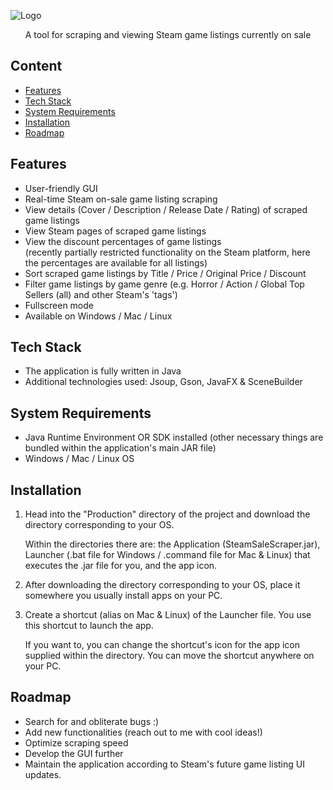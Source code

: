 ![Logo](https://mgrab.dev/images/SteamSaleScraper/SteamScraperLogo.svg)
<p align="center">A tool for scraping and viewing Steam game listings currently on sale</p>

## Content
- [Features](#features)
- [Tech Stack](#tech-stack)
- [System Requirements](#system-requirements)
- [Installation](#installation)
- [Roadmap](#roadmap)

## Features
- User-friendly GUI
- Real-time Steam on-sale game listing scraping
- View details (Cover / Description / Release Date / Rating) of scraped game listings
- View Steam pages of scraped game listings
- View the discount percentages of game listings  
  (recently partially restricted functionality on the Steam platform, here the percentages are available for all listings)
- Sort scraped game listings by Title / Price / Original Price / Discount
- Filter game listings by game genre (e.g. Horror / Action / Global Top Sellers (all) and other Steam's 'tags')
- Fullscreen mode
- Available on Windows / Mac / Linux

## Tech Stack
- The application is fully written in Java
- Additional technologies used: Jsoup, Gson, JavaFX & SceneBuilder

## System Requirements
- Java Runtime Environment OR SDK installed (other necessary things are bundled within the application's main JAR file)
- Windows / Mac / Linux OS

## Installation
1. Head into the "Production" directory of the project and download the directory corresponding to your OS.  

   Within the directories there are: the Application (SteamSaleScraper.jar), Launcher (.bat file for Windows / .command file for Mac & Linux) that executes the .jar file for you,
   and the app icon.
   
3. After downloading the directory corresponding to your OS, place it somewhere you usually install apps on your PC.
   
4. Create a shortcut (alias on Mac & Linux) of the Launcher file. You use this shortcut to launch the app.
   
   If you want to, you can change the shortcut's icon for the app icon supplied within the directory. You can move the shortcut anywhere on your PC.

## Roadmap
- Search for and obliterate bugs :)
- Add new functionalities (reach out to me with cool ideas!)
- Optimize scraping speed
- Develop the GUI further
- Maintain the application according to Steam's future game listing UI updates.
